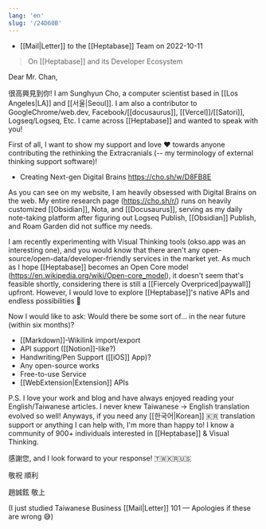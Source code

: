 ```yaml
---
lang: 'en'
slug: '/24D60B'
---
```


- [[Mail|Letter]] to the [[Heptabase]] Team on 2022-10-11

> On [[Heptabase]] and its Developer Ecosystem

Dear Mr. Chan,

很高興見到你! I am Sunghyun Cho, a computer scientist based in [[Los Angeles|LA]] and [[서울|Seoul]]. I am also a contributor to GoogleChrome/web.dev, Facebook/[[docusaurus]], [[Vercel]]/[[Satori]], Logseq/Logseq, Etc. I came across [[Heptabase]] and wanted to speak with you!

First of all, I want to show my support and love ❤ towards anyone contributing the rethinking the Extracranials (-- my terminology of external thinking support software)!

- Creating Next-gen Digital Brains https://cho.sh/w/D8FB8E

As you can see on my website, I am heavily obsessed with Digital Brains on the web. My entire research page (https://cho.sh/r/) runs on heavily customized [[Obsidian]], Nota, and [[Docusaurus]], serving as my daily note-taking platform after figuring out Logseq Publish, [[Obsidian]] Publish, and Roam Garden did not suffice my needs.

I am recently experimenting with Visual Thinking tools (okso.app was an interesting one), and you would know that there aren't any open-source/open-data/developer-friendly services in the market yet. As much as I hope [[Heptabase]] becomes an Open Core model (https://en.wikipedia.org/wiki/Open-core_model), it doesn't seem that's feasible shortly, considering there is still a [[Fiercely Overpriced|paywall]] upfront. However, I would love to explore [[Heptabase]]'s native APIs and endless possibilities 🚀

Now I would like to ask: Would there be some sort of... in the near future (within six months)?

- [[Markdown]]-Wikilink import/export
- API support ([[Notion]]-like?)
- Handwriting/Pen Support ([[iOS]] App)?
- Any open-source works
- Free-to-use Service
- [[WebExtension|Extension]] APIs

P.S. I love your work and blog and have always enjoyed reading your English/Taiwanese articles. I never knew Taiwanese → English translation evolved so well! Anyways, if you need any [[한국어|Korean]] 🇰🇷 translation support or anything I can help with, I'm more than happy to! I know a community of 900+ individuals interested in [[Heptabase]] & Visual Thinking.

感謝您, and I look forward to your response! 🇹🇼🇰🇷🇺🇸

敬祝 順利

趙誠鉉 敬上

(I just studied Taiwanese Business [[Mail|Letter]] 101 — Apologies if these are wrong 😅)
